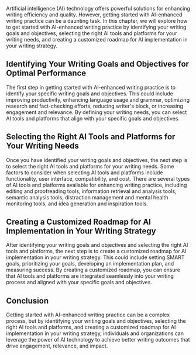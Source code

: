 
Artificial intelligence (AI) technology offers powerful solutions for enhancing writing efficiency and quality. However, getting started with AI-enhanced writing practice can be a daunting task. In this chapter, we will explore how to get started with AI-enhanced writing practice by identifying your writing goals and objectives, selecting the right AI tools and platforms for your writing needs, and creating a customized roadmap for AI implementation in your writing strategy.

Identifying Your Writing Goals and Objectives for Optimal Performance
---------------------------------------------------------------------

The first step in getting started with AI-enhanced writing practice is to identify your specific writing goals and objectives. This could include improving productivity, enhancing language usage and grammar, optimizing research and fact-checking efforts, reducing writer's block, or increasing engagement and relevance. By defining your writing needs, you can select AI tools and platforms that align with your specific goals and objectives.

Selecting the Right AI Tools and Platforms for Your Writing Needs
-----------------------------------------------------------------

Once you have identified your writing goals and objectives, the next step is to select the right AI tools and platforms for your writing needs. Some factors to consider when selecting AI tools and platforms include functionality, user interface, compatibility, and cost. There are several types of AI tools and platforms available for enhancing writing practice, including editing and proofreading tools, information retrieval and analysis tools, semantic analysis tools, distraction management and mental health monitoring tools, and idea generation and inspiration tools.

Creating a Customized Roadmap for AI Implementation in Your Writing Strategy
----------------------------------------------------------------------------

After identifying your writing goals and objectives and selecting the right AI tools and platforms, the next step is to create a customized roadmap for AI implementation in your writing strategy. This could include setting SMART goals, prioritizing your goals, developing an implementation plan, and measuring success. By creating a customized roadmap, you can ensure that AI tools and platforms are integrated seamlessly into your writing process and aligned with your specific goals and objectives.

Conclusion
----------

Getting started with AI-enhanced writing practice can be a complex process, but by identifying your writing goals and objectives, selecting the right AI tools and platforms, and creating a customized roadmap for AI implementation in your writing strategy, individuals and organizations can leverage the power of AI technology to achieve better writing outcomes that drive engagement, relevance, and impact.
